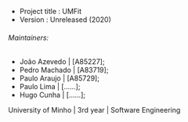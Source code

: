 - Project title : UMFit
- Version       : Unreleased (2020)

###### Maintainers:

- João Azevedo 	 | [A85227];
- Pedro Machado  | [A83719];
- Paulo Araujo   | [A85729];
- Paulo Lima     | [......];
- Hugo Cunha     | [......];

University of Minho | 3rd year | Software Engineering
